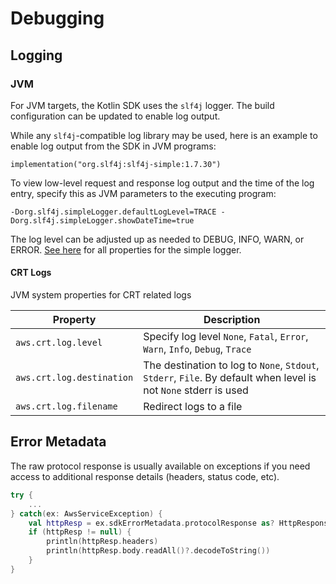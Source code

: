 # Debugging 

## Logging

### JVM

For JVM targets, the Kotlin SDK uses the `slf4j` logger.  The build configuration can be updated to enable log output.

While any `slf4j`-compatible log library may be used, here is an example to enable log output from the SDK in JVM 
programs:

```
implementation("org.slf4j:slf4j-simple:1.7.30")
```

To view low-level request and response log output and the time of the log entry, specify this as JVM parameters to the executing program:

```
-Dorg.slf4j.simpleLogger.defaultLogLevel=TRACE -Dorg.slf4j.simpleLogger.showDateTime=true
```

The log level can be adjusted up as needed to DEBUG, INFO, WARN, or ERROR.  [See here](http://www.slf4j.org/api/org/slf4j/impl/SimpleLogger.html) for all properties for the simple logger.


#### CRT Logs

JVM system properties for CRT related logs


| Property                    | Description                                                                                                      |
| ----------------------------| -----------------------------------------------------------------------------------------------------------------|
| `aws.crt.log.level`         | Specify log level `None`, `Fatal`, `Error`, `Warn`, `Info`, `Debug`, `Trace`                                     |
| `aws.crt.log.destination`   | The destination to log to `None`, `Stdout`, `Stderr`, `File`. By default when level is not `None` stderr is used |
| `aws.crt.log.filename`      | Redirect logs to a file                                                                                          |


## Error Metadata

The raw protocol response is usually available on exceptions if you need access to additional response details (headers, status code, etc).


```kotlin
try {
    ...
} catch(ex: AwsServiceException) {
    val httpResp = ex.sdkErrorMetadata.protocolResponse as? HttpResponse
    if (httpResp != null) {
        println(httpResp.headers)
        println(httpResp.body.readAll()?.decodeToString())
    }
}
```
